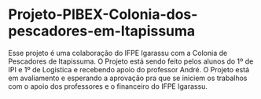 # Projeto-PIBEX-Colonia-dos-pescadores-em-Itapissuma

 Esse projeto é uma colaboração do IFPE Igarassu com a Colonia de Pescadores de Itapissuma. O Projeto está sendo feito pelos alunos do 1º de IPI e 1º de Logistica e recebendo apoio do professor André. 
O Projeto está em avaliamento e esperando a aprovação pra que se iniciem os trabalhos com o apoio dos professores e o financeiro do IFPE Igarassu.
